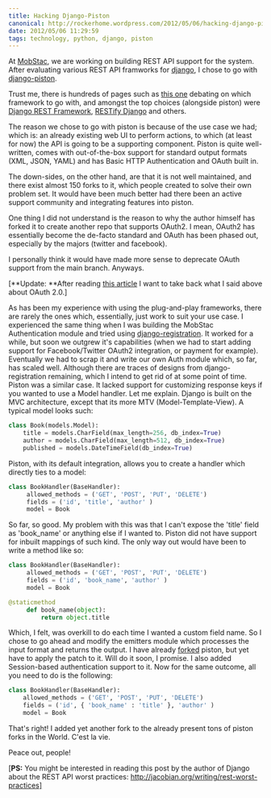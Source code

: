 ```yaml
---
title: Hacking Django-Piston
canonical: http://rockerhome.wordpress.com/2012/05/06/hacking-django-piston/
date: 2012/05/06 11:29:59
tags: technology, python, django, piston
---
```

At [MobStac](http://mobstac.com), we are working on building REST API support for the system. After evaluating various REST API framworks for [django](http://djangoproject.com/), I chose to go with [django-piston](https://bitbucket.org/jespern/django-piston/).<span class="more" />

Trust me, there is hundreds of pages such as [this one](http://stackoverflow.com/questions/656979/django-and-restful-apis) debating on which framework to go with, and amongst the top choices (alongside piston) were [Django REST Framework](http://django-rest-framework.org/), [RESTify Django](http://code.google.com/p/django-rest-interface/wiki/RestifyDjango) and others. 

The reason we chose to go with piston is because of the use case we had; which is: an already existing web UI to perform actions, to which (at least for now) the API is going to be a supporting component. Piston is quite well-written, comes with out-of-the-box support for standard output formats (XML, JSON, YAML) and has Basic HTTP Authentication and OAuth built in.

The down-sides, on the other hand, are that it is not well maintained, and there exist almost 150 forks to it, which people created to solve their own problem set. It would have been much better had there been an active support community and integrating features into piston.

One thing I did not understand is the reason to why the author himself has forked it to create another repo that supports OAuth2. I mean, OAuth2 has essentially become the de-facto standard and OAuth has been phased out, especially by the majors (twitter and facebook).

I personally think it would have made more sense to deprecate OAuth support from the main branch. Anyways.

[**Update: **After reading [this article](http://hueniverse.com/2012/07/oauth-2-0-and-the-road-to-hell/) I want to take back what I said above about OAuth 2.0.]

As has been my experience with using the plug-and-play frameworks, there are rarely the ones which, essentially, just work to suit your use case. I experienced the same thing when I was building the MobStac Authentication module and tried using [django-registration](https://bitbucket.org/ubernostrum/django-registration/). It worked for a while, but soon we outgrew it's capabilities (when we had to start adding support for Facebook/Twitter OAuth2 integration, or payment for example). Eventually we had to scrap it and write our own Auth module which, so far, has scaled well. Although there are traces of designs from django-registration remaining, which I intend to get rid of at some point of time. Piston was a similar case. It lacked support for customizing response keys if you wanted to use a Model handler. Let me explain. Django is built on the MVC architecture, except that its more MTV (Model-Template-View). A typical model looks such: 

```python
class Book(models.Model):
    title = models.CharField(max_length=256, db_index=True)
    author = models.CharField(max_length=512, db_index=True)
    published = models.DateTimeField(db_index=True)
```

Piston, with its default integration, allows you to create a handler which directly ties to a model:

```python
class BookHandler(BaseHandler):
     allowed_methods = ('GET', 'POST', 'PUT', 'DELETE')
     fields = ('id', 'title', 'author' )
     model = Book
```

So far, so good. My problem with this was that I can't expose the 'title' field as 'book_name' or anything else if I wanted to. Piston did not have support for inbuilt mappings of such kind. The only way out would have been to write a method like so: 

```python
class BookHandler(BaseHandler):
     allowed_methods = ('GET', 'POST', 'PUT', 'DELETE')
     fields = ('id', 'book_name', 'author' )
     model = Book

@staticmethod
     def book_name(object):
         return object.title

```

Which, I felt, was overkill to do each time I wanted a custom field name. So I chose to go ahead and modify the emitters module which processes the input format and returns the output. I have already [forked](https://bitbucket.org/bhashkar/django-piston/) piston, but yet have to apply the patch to it. Will do it soon, I promise. I also added Session-based authentication support to it. Now for the same outcome, all you need to do is the following:

```python
class BookHandler(BaseHandler):
    allowed_methods = ('GET', 'POST', 'PUT', 'DELETE')
    fields = ('id', { 'book_name' : 'title' }, 'author' )
    model = Book
```

That's right! I added yet another fork to the already present tons of piston forks in the World. C'est la vie.

Peace out, people!

[**PS:** You might be interested in reading this post by the author of Django about the REST API worst practices: http://jacobian.org/writing/rest-worst-practices]
